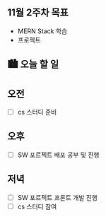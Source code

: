 ## 11월 2주차 목표

- MERN Stack 학습
- 프로젝트

## 🏙️ 오늘 할 일

## 오전

- [ ] cs 스터디 준비

## 오후

- [ ] SW 포르젝트 배포 공부 및 진행

## 저녁

- [ ] SW 포르젝트 프론트 개발 진행
- [ ] cs 스터디 참여
